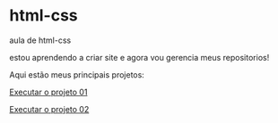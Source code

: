 # html-css
 aula de html-css


estou aprendendo a criar site e agora vou gerencia meus repositorios!

Aqui estão meus principais projetos:

<a href="https://rapha-dev-rj.github.io/html-css/ex013%20desafio/"> Executar o projeto 01</a>

<a href="https://rapha-dev-rj.github.io/html-css/ex026%20desafio/"> Executar o projeto 02</a>